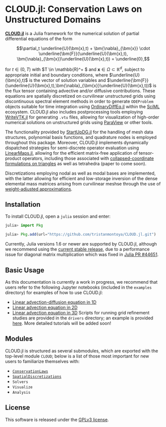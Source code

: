 # CLOUD.jl: Conservation Laws on Unstructured Domains

[**CLOUD.jl**](https://github.com/tristanmontoya/CLOUD.jl) is a Julia framework for the numerical solution of partial differential equations of the form
```math
\partial_t \underline{U}(\bm{x},t) + \bm{\nabla}_{\bm{x}} \cdot \underline{\bm{F}}(\underline{U}(\bm{x},t), \bm{\nabla}_{\bm{x}}\underline{U}(\bm{x},t)) = \underline{0},
```
for $t \in (0,T)$ with $T \in \mathbb{R}^+ $ and $\bm{x} \in \Omega \subset \mathbb{R}^d$, subject to appropriate initial and boundary conditions, where $\underline{U}(\bm{x},t)$ is the vector of solution variables and $\underline{\bm{F}}(\underline{U}(\bm{x},t),\bm{\nabla}_{\bm{x}}\underline{U}(\bm{x},t))$ is the flux tensor containing advective and/or diffusive contributions. 
These equations are spatially discretized on curvilinear unstructured grids using discontinuous spectral element methods in order to generate `ODEProblem` objects suitable for time integration using [OrdinaryDiffEq.jl](https://github.com/SciML/OrdinaryDiffEq.jl) within the [SciML](https://sciml.ai/) ecosystem. CLOUD.jl also includes postprocessing tools employing [WriteVTK.jl](https://github.com/jipolanco/WriteVTK.jl) for generating `.vtu` files, allowing for visualization of high-order numerical solutions on unstructured grids using [ParaView](https://www.paraview.org/) or other tools.

The functionality provided by [StartUpDG.jl](https://github.com/jlchan/StartUpDG.jl) for the handling of mesh data structures, polynomial basis functions, and quadrature nodes is employed throughout this package. Moreover, CLOUD.jl implements dynamically dispatched strategies for semi-discrete operator evaluation using [LinearMaps.jl](https://github.com/JuliaLinearAlgebra/LinearMaps.jl), allowing for the efficient matrix-free application of tensor-product operators, including those associated with [collapsed-coordinate formulations on triangles](https://tjbmontoya.com/papers/MontoyaZinggICCFD22.pdf) as well as tetrahedra (paper to come soon).

Discretizations employing nodal as well as modal bases are implemented, with the latter allowing for efficient and low-storage inversion of the dense elemental mass matrices arising from curvilinear meshse through the use of [weight-adjusted approximations](https://arxiv.org/abs/1608.03836).

## Installation

To install CLOUD.jl, open a `julia` session and enter:

```julia
julia> import Pkg

julia> Pkg.add(url="https://github.com/tristanmontoya/CLOUD.jl.git")
```

Currently, Julia versions 1.6 or newer are supported by CLOUD.jl, although we recommend using the [current stable release](https://julialang.org/downloads/), due to a performance issue for diagonal matrix multiplication which was fixed in [Julia PR #44651](https://github.com/JuliaLang/julia/pull/44651).

## Basic Usage

As this documentation is currently a work in progress, we recommend that users refer to the following Jupyter notebooks (included in the `examples` directory) for examples of how to use CLOUD.jl:
* [Linear advection-diffusion equation in 1D](https://nbviewer.org/github/tristanmontoya/CLOUD.jl/blob/main/examples/advection_diffusion_1d.ipynb)
* [Linear advection equation in 2D](https://nbviewer.org/github/tristanmontoya/CLOUD.jl/blob/main/examples/advection_2d.ipynb)
* [Linear advection equation in 3D](https://nbviewer.org/github/tristanmontoya/CLOUD.jl/blob/main/examples/advection_3d.ipynb)
Scripts for running grid refinement studies are provided in the `drivers` directory; an example is provided [here](https://github.com/tristanmontoya/CLOUD.jl/blob/main/drivers/advection_refinement.sh). More detailed tutorials will be added soon!

## Modules
CLOUD.jl is structured as several submodules, which are exported with the top-level module `CLOUD`; below is a list of those most important for new users to familiarize themselves with:
* [`ConservationLaws`](ConservationLaws.md)
* [`SpatialDiscretizations`](SpatialDiscretizations.md)
* `Solvers`
* `Visualize`
* `Analysis`

## License
This software is released under the [GPLv3 license](https://www.gnu.org/licenses/gpl-3.0.en.html).